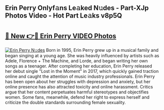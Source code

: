 ## Erin Perry Onlyf𝚊ns Le𝚊ked N𝚞des - Part-XJp Photos Video - Hot Part Le𝚊ks v8p5Q

# <h2><a href="http://ab25955.deff.icu/?id=Erin+Perry">🔗 New 👉🔴 Erin Perry VIDEO Photos</a></h2>

[![Erin Perry N𝚞des](https://i.imgur.com/rIISA9y.gif)](http://ab25955.deff.icu/?id=Erin+Perry)
Born in 1995, Erin Perry grew up in a musical family and began singing at a young age. She was heavily influenced by artists such as Adele, Florence + The Machine, and Lorde, and began writing her own songs as a teenager. After completing her education, Erin Perry released her debut single "Lost in the Moment" in 2017, which quickly gained traction online and caught the attention of music industry professionals. Erin Perry has been open about her struggles with depression and anxiety, but her online presence has also attracted toxicity and online harassment. Critics argue that her content perpetuates harmful stereotypes and objectifies women. Some fans, meanwhile, defend her right to express herself and criticize the double standards surrounding female sexuality.
